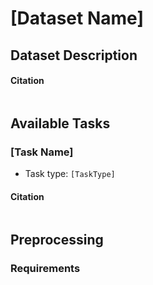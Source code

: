 # [Dataset Name]

<!-- Replace the title with the dataset name. -->

## Dataset Description

<!-- A concise description of the dataset. -->

#### Citation

```

```

<!-- Insert the BibTeX citation into the above code block. -->

## Available Tasks

<!-- This section lists the available tasks -->

### [Task Name]

<!-- Replace the title with the task name. -->

- Task type: `[TaskType]`

<!-- Replace the [TaskType] to be the predefined task types. -->

#### Citation

```

```

<!-- Insert the BibTeX citation into the above code block. -->

## Preprocessing

<!-- A concise description of transformation from raw data to GLI format. -->

### Requirements

```

```

<!-- Add required packages above. -->
